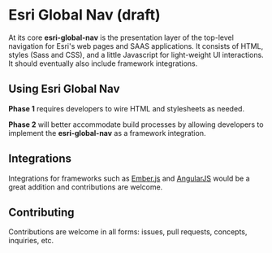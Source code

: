 # Esri Global Nav (draft)

At its core **esri-global-nav** is the presentation layer of the top-level navigation for Esri's web pages and SAAS applications.  It consists of HTML, styles (Sass and CSS), and a little Javascript for light-weight UI interactions.  It should eventually also include framework integrations.

## Using Esri Global Nav
**Phase 1** requires developers to wire HTML and stylesheets as needed.

**Phase 2** will better accommodate build processes by allowing developers to implement the **esri-global-nav** as a framework integration.

## Integrations
Integrations for frameworks such as [Ember.js](http://emberjs.com/) and [AngularJS](https://angularjs.org/) would be a great addition and contributions are welcome.

## Contributing
Contributions are welcome in all forms: issues, pull requests, concepts, inquiries, etc.

